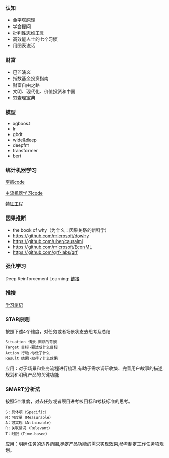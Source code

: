 ### 认知
- 金字塔原理
- 学会提问
- 批判性思维工具
- 高效能人士的七个习惯
- 用图表说话

### 财富
- 巴芒演义
- 指数基金投资指南
- 财富自由之路
- 文明、现代化、价值投资和中国
- 穷查理宝典

### 模型
- xgboost
- lr
- gbdt
- wide&deep
- deepfm
- transformer
- bert

### 统计机器学习

[李航code](https://github.com/fengdu78/lihang-code)

[主流机器学习code](https://github.com/zhulei227/ML_Notes)

[特征工程](https://www.zhihu.com/question/29316149)

### 因果推断
- the book of why（为什么：因果关系的新科学）
- https://github.com/microsoft/dowhy
- https://github.com/uber/causalml
- https://github.com/microsoft/EconML
- https://github.com/grf-labs/grf

### 强化学习
Deep Reinforcement Learning: [链接](https://deepreinforcementlearningbook.org/)

### 推搜
[学习笔记](https://zhuanlan.zhihu.com/wangzhenotes)

### STAR原则 
按照下述4个维度，对任务或者场景状态去思考及总结

    Situation 情景-面临的背景
    Target 目标-要达成什么目标
    Action 行动-你做了什么
    Result 结果-取得了什么效果

应用：对于场景和业务流程进行梳理,有助于需求调研收集、完善用户故事的描述,规划和明确产品的关键功能
### SMART分析法
按照5个维度，对去任务或者项目进考核目标和考核标准的思考。

    S：具体项（Specific）
    M：可度量（Measurable）
    A：可实现（Attainable）
    R：关联情况（Relevant）
    T：时限（Time-based）

应用：明确任务的边界范围,确定产品功能的需求实现效果,参考制定工作任务项规划。


